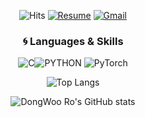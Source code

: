 <div align="center">  
  
![Hits](https://hits.seeyoufarm.com/api/count/incr/badge.svg?url=https%3A%2F%2Fgithub.com%2Fdwro0121&count_bg=%237CD963&title_bg=%23606060&icon=&icon_color=%23D2C1C1&title=Profile+Views&edge_flat=false) 
[![Resume](https://img.shields.io/badge/Resume-%23121011.svg?style=plastic&logo=github&logoColor=white)](dwro0121.github.io)
[![Gmail](https://img.shields.io/badge/Gmail-D14836?style=plastic&logo=gmail&logoColor=white)](mailto:dwro0121@gmail.com)
 
### :cyclone: Languages & Skills
![C](https://img.shields.io/badge/c-%E2%98%85%E2%98%85%E2%98%85%E2%98%85%E2%98%86-0696D7?style=plastic&logo=Python&logoColor=white)![PYTHON](https://img.shields.io/badge/PYTHON-%E2%98%85%E2%98%85%E2%98%85%E2%98%85%E2%98%86-0696D7?style=plastic&logo=Python&logoColor=white) ![PyTorch](https://img.shields.io/badge/PyTorch-%23EE4C2C.svg?style=for-the-badge&logo=PyTorch&logoColor=white) 

<!-- ### Career

| **Type** | **Date** | **Contents** | **Organization** |
|:--------:|:--------:|:--------:|:--------:|
| **Research activities** | 2020.09 ~ | Research Student | **Peking Univ. Computer Vision and Digital Art Lab** |
| **:mortar_board: Education** | 2020.09 ~| Master of Computer Applications | **Peking University, Beijing, China** |
| **:mortar_board: Education** | 2016. 09 ~ 2020. 07 | Bachelor of Computer Science | **Harbin Institute of Technology, Harbin, China** | -->

![Top Langs](https://github-readme-stats.vercel.app/api/top-langs/?username=dwro0121&layout=compact&theme=dracula)  
 
 
![DongWoo Ro's GitHub stats](https://github-readme-stats.vercel.app/api?username=dwro0121&show_icons=true&theme=dracula&hide=issues,prs)


</div>

